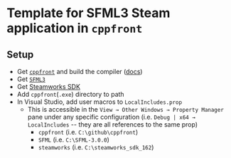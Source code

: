 # Template for SFML3 Steam application in `cppfront`

## Setup
- Get [`cppfront`](https://github.com/hsutter/cppfront) and build the compiler ([docs](https://hsutter.github.io/cppfront/welcome/overview/))
- Get [`SFML3`](https://www.sfml-dev.org/download/sfml/3.0.0/)
- Get [Steamworks SDK](https://partner.steamgames.com/?goto=%2Fdownloads%2Flist)
- Add `cppfront`(`.exe`) directory to path
- In Visual Studio, add user macros to `LocalIncludes.prop`
  - This is accessible in the `View → Other Windows → Property Manager` pane under any specific configuration (i.e. `Debug | x64 → LocalIncludes` -- they are all references to the same prop)
    - `cppfront` (i.e. `C:\github\cppfront`)
    - `SFML` (i.e. `C:\SFML-3.0.0`)
    - `steamworks` (i.e. `C:\steamworks_sdk_162`)
